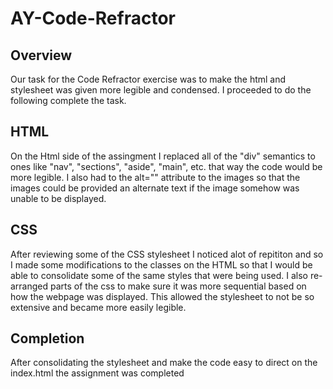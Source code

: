 # AY-Code-Refractor

## Overview

Our task for the Code Refractor exercise was to make the html and stylesheet was given more legible and condensed. I proceeded to do the following complete the task.

## HTML

On the Html side of the assingment I replaced all of the "div" semantics to ones like "nav", "sections", "aside", "main", etc. that way the code would be more legible. I also had to the alt="" attribute to the images so that the images could be provided an alternate text if the image somehow was unable to be displayed.

## CSS

After reviewing some of the CSS stylesheet I noticed alot of repititon and so I made some modifications to the classes on the HTML so that I would be able to consolidate some of the same styles that were being used. I also re-arranged parts of the css to make sure it was more sequential based on how the webpage was displayed. This allowed the stylesheet to not be so extensive and became more easily legible.

## Completion

After consolidating the stylesheet and make the code easy to direct on the index.html the assignment was completed 